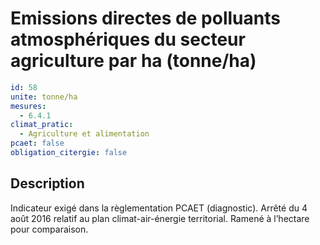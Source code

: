 # Emissions directes de polluants atmosphériques du secteur agriculture par ha (tonne/ha)
```yaml
id: 58
unite: tonne/ha
mesures:
  - 6.4.1
climat_pratic:
  - Agriculture et alimentation
pcaet: false
obligation_citergie: false
```
## Description
Indicateur exigé dans la règlementation PCAET (diagnostic). Arrêté du 4 août 2016 relatif au plan climat-air-énergie territorial. Ramené à l’hectare pour comparaison.



